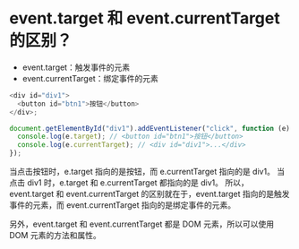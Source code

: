 # event.target 和 event.currentTarget 的区别？

- event.target：触发事件的元素
- event.currentTarget：绑定事件的元素

```js
<div id="div1">
  <button id="btn1">按钮</button>
</div>;

document.getElementById("div1").addEventListener("click", function (e) {
  console.log(e.target); // <button id="btn1">按钮</button>
  console.log(e.currentTarget); // <div id="div1">...</div>
});
```

当点击按钮时，e.target 指向的是按钮，而 e.currentTarget 指向的是 div1。
当点击 div1 时，e.target 和 e.currentTarget 都指向的是 div1。
所以，event.target 和 event.currentTarget 的区别就在于，event.target 指向的是触发事件的元素，而 event.currentTarget 指向的是绑定事件的元素。

另外，event.target 和 event.currentTarget 都是 DOM 元素，所以可以使用 DOM 元素的方法和属性。
